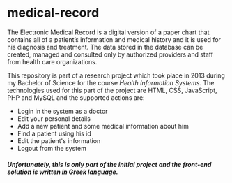 # medical-record

The Electronic Medical Record is a digital version of a paper chart that contains all of a patient’s information and medical history and it is used for his diagnosis and treatment.
The data stored in the database can be created, managed and consulted only by authorized providers and staff from health care organizations.

This repository is part of a research project which took place in 2013 during my Bachelor of Science for the course *Health Information Systems*.
The technologies used for this part of the project are HTML, CSS, JavaScript, PHP and MySQL and the supported actions are:
* Login in the system as a doctor
* Edit your personal details
* Add a new patient and some medical information about him
* Find a patient using his id
* Edit the patient's information
* Logout from the system

##### Unfortunately, this is only part of the initial project and the front-end solution is written in Greek language.